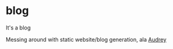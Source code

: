 # blog
It's a blog

Messing around with static website/blog generation, ala [Audrey](http://audreywatters.com/2015/02/21/reclaim)
